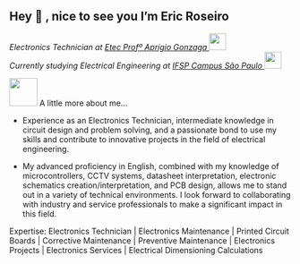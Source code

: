<h2>Hey 👋 , nice to see you I’m Eric Roseiro</h2>
<p><em>Electronics Technician at  <a href="https://www.etecaprigio.com.br">Etec Profº Aprígio Gonzaga </a><img src="https://media.giphy.com/media/fYSnHlufseco8Fh93Z/giphy.gif" width="30"></br>
Currently studying Electrical Engineering at <a href="https://spo.ifsp.edu.br">IFSP Campus São Paulo </a><img src="https://media.giphy.com/media/v1.Y2lkPTc5MGI3NjExdGlwMWw4cWJldDZwbmhlMXg1b2UzdTNmOXN2Y2lyeHUxeWF0azUwMyZlcD12MV9pbnRlcm5hbF9naWZfYnlfaWQmY3Q9cw/8NaYbrMzn9a4tu4z6i/giphy.gif" width="30"></em></p>

<img src="https://media.giphy.com/media/VgCDAzcKvsR6OM0uWg/giphy.gif" width="50"> A little more about me... 

- Experience as an Electronics Technician, intermediate knowledge in circuit design and problem solving, and a passionate bond to use my skills and contribute to innovative projects in the field of electrical engineering.
  
- My advanced proficiency in English, combined with my knowledge of microcontrollers, CCTV systems, datasheet interpretation, electronic schematics creation/interpretation, and PCB design, allows me to stand out in a variety of technical environments. I look forward to collaborating with industry and service professionals to make a significant impact in this field.

Expertise:
Electronics Technician | Electronics Maintenance | Printed Circuit Boards | Corrective Maintenance | Preventive Maintenance | Electronics Projects | Electronics Services | Electrical Dimensioning Calculations
